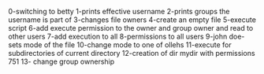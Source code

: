 0-switching to betty
1-prints effective username
2-prints groups the username is part of
3-changes file owners
4-create an empty file
5-execute script
6-add execute permission to the owner and group owner and read to other users
7-add execution to all
8-permissions to all users
9-john doe-sets mode of the file 
10-change mode to one of ollehs
11-execute for subdirectories of current directory
12-creation of dir mydir with permissions 751
13- change group ownership
